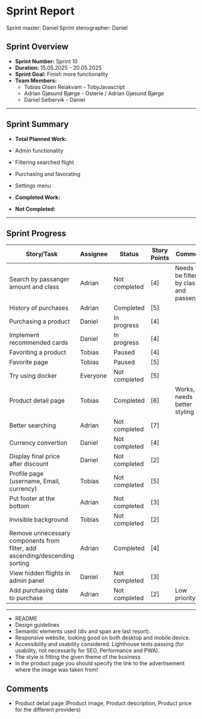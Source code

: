 # **Sprint Report**

Sprint master: Daniel
Sprint stenographer: Daniel

## **Sprint Overview**

- **Sprint Number:** Sprint 10
- **Duration:** 15.05.2025 - 20.05.2025
- **Sprint Goal:** Finish more functionality
- **Team Members:**
  - Tobias Olsen Reiakvam - TobyJavascript
  - Adrian Gjøsund Bjørge - Osterie / Adrian Gjøsund Bjørge
  - Daniel Selbervik - Daniel

---

## **Sprint Summary**

- **Total Planned Work:**
- Admin functionality 
- Filtering searched flight
- Purchasing and favorating
- Settings menu

- **Completed Work:**



- **Not Completed:**


---

## **Sprint Progress**

| Story/Task                                                                  | Assignee | Status        | Story Points | Comments                                     |
| --------------------------------------------------------------------------- | -------- | ------------- | ------------ | -------------------------------------------- |
| Search by passanger amount and class                                        | Adrian   | Not completed | [4]          | Needs to be filtered by class and passengers |
| History of purchases                                                        | Adrian   | Completed     | [5]          |                                              |
| Purchasing a product                                                        | Daniel   | In progress   | [4]          |                                              |
| Implement recommended cards                                                 | Daniel   | In progress   | [4]          |                                              |
| Favoriting a product                                                        | Tobias   | Paused        | [4]          |                                              |
| Favorite page                                                               | Tobias   | Paused        | [5]          |                                              |
| Try using docker                                                            | Everyone | Not completed | [5]          |                                              |
| Product detail page                                                         | Tobias   | Completed     | [6]          | Works, but needs better styling              |
| Better searching                                                            | Adrian   | Not completed | [7]          |                                              |
| Currency convertion                                                         | Daniel   | Not completed | [4]          |                                              |
| Display final price after discount                                          | Daniel   | Not completed | [2]          |                                              |
| Profile page (username, Email, currency)                                    | Tobias   | Not completed | [5]          |                                              |
| Put footer at the bottom                                                    | Adrian   | Not completed | [3]          |                                              |
| Invisible background                                                        | Tobias   | Not completed | [2]          |                                              |
| Remove unnecessary components from filter, add ascending/descending sorting | Adrian   | Completed     | [4]          |                                              |
| View hidden flights in admin panel                                          | Daniel   | Not completed | [3]          |                                              |
| Add purchasing date to purchase                                             | Adrian   | Not completed | [2]          | Low priority                                 |

---


- README
- Design guidelines
- Semantic elements used (div and span are last resort). 
- Responsive website, looking good on both desktop and mobile device.
- Accessibility and usability considered. Lighthouse tests passing (for usability, not necessarily for SEO, Performance and PWA).
- The style is fitting the given theme of the business
- In the product page you should specify the link to the advertisement where the image was taken from!


## Comments
- Product detail page (Product image, Product description, Product price for the different providers)